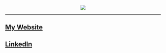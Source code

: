 <div id="streak" align="center">
  <picture>
    <source media="(prefers-color-scheme: dark)" srcset="https://streak-stats.demolab.com?user=cjfritz9&theme=dark" />
    <img src="https://streak-stats.demolab.com?user=cjfritz9&theme=default"/>
  </picture>
</div>

___

<div align='left'><h2><a href="https://cjfritz.dev" target="_blank">My Website</a></h2></div>
<div align='left'><h2><a href="https://www.linkedin.com/in/cj-fritz/" target="_blank">LinkedIn</a></h2></div>
